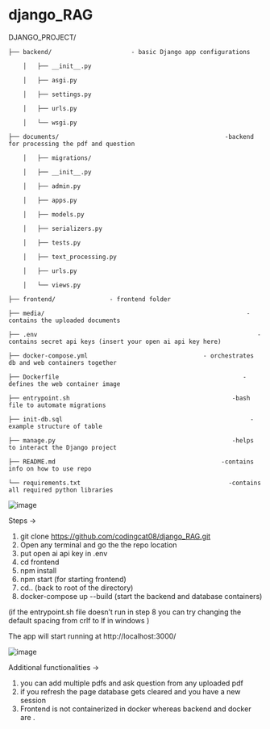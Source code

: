 # django_RAG

                     

 DJANGO_PROJECT/
   
    ├── backend/			          - basic Django app configurations 
    
        │   ├── __init__.py
        
        │   ├── asgi.py
        
        │   ├── settings.py
        
        │   ├── urls.py
        
        │   └── wsgi.py

    ├── documents/                                              -backend for processing the pdf and question 
    
        │   ├── migrations/
        
        │   ├── __init__.py
        
        │   ├── admin.py
        
        │   ├── apps.py
        
        │   ├── models.py
        
        │   ├── serializers.py
        
        │   ├── tests.py
        
        │   ├── text_processing.py
        
        │   ├── urls.py
        
        │   └── views.py

    ├── frontend/				- frontend folder 
    
    ├── media/                                                        - contains the uploaded documents 
    
    ├── .env                                                             - contains secret api keys (insert your open ai api key here)
    
    ├── docker-compose.yml                                - orchestrates db and web containers together
    
    ├── Dockerfile                                                   - defines the web container image 
    
    ├── entrypoint.sh                                             -bash file to automate migrations
    
    ├── init-db.sql                                                    -example structure of table 
    
    ├── manage.py                                                 -helps to interact the Django project 
    
    ├── README.md                                              -contains info on how to use repo 
    
    └── requirements.txt                                         -contains all required python libraries

![image](https://github.com/user-attachments/assets/ed09b389-2bc2-4363-acf9-3bcc4b98fb39)


Steps ->

1.  git clone https://github.com/codingcat08/django_RAG.git
2. Open any terminal and go the the repo location 
3. put open ai api key in .env 
4. cd frontend
5. npm install 
6. npm start (for starting frontend)
7. cd.. (back to root of the directory)
8. docker-compose up --build  (start the backend and database containers)  

(if the entrypoint.sh file doesn’t run in step 8 you can try changing the default spacing from crlf to lf in windows )
 
The app will start running at http://localhost:3000/

 
 ![image](https://github.com/user-attachments/assets/508a11b4-46ea-4f43-bab5-032746b6e365)


      
Additional functionalities ->
1. you can add multiple pdfs and ask question from any uploaded pdf 
2. if you refresh the page database gets cleared and you have a new session  
3. Frontend is not containerized in docker whereas backend and docker are .




     
       


